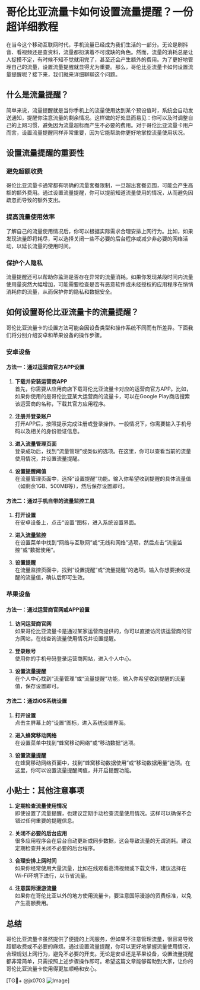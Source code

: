 # 哥伦比亚流量卡如何设置流量提醒？一份超详细教程

在当今这个移动互联网时代，手机流量已经成为我们生活的一部分。无论是刷抖音、看视频还是查资料，流量都扮演着不可或缺的角色。然而，流量的消耗总是让人捉摸不定，有时候不知不觉就用完了，甚至还会产生额外的费用。为了更好地管理自己的流量，设置流量提醒就显得尤为重要。那么，哥伦比亚流量卡如何设置流量提醒呢？接下来，我们就来详细聊聊这个问题。

## 什么是流量提醒？

简单来说，流量提醒就是当你手机上的流量使用达到某个预设值时，系统会自动发送通知，提醒你注意流量的剩余情况。这样做的好处显而易见：你可以及时调整自己的上网习惯，避免因为流量超标而产生不必要的费用。对于哥伦比亚流量卡用户而言，设置流量提醒同样非常重要，因为它能帮助你更好地掌控流量使用状况。

## 设置流量提醒的重要性

### 避免超额收费

哥伦比亚流量卡通常都有明确的流量套餐限制，一旦超出套餐范围，可能会产生高额的额外费用。通过设置流量提醒，你可以提前知道流量使用的情况，从而避免因疏忽而导致的额外支出。

### 提高流量使用效率

了解自己的流量使用情况后，你可以根据实际需求合理安排上网行为。比如，如果发现流量即将耗尽，可以选择关闭一些不必要的后台程序或减少非必要的网络活动，以延长流量的使用时间。

### 保护个人隐私

流量提醒还可以帮助你监测是否存在异常的流量消耗。如果你发现某段时间内流量使用量突然大幅增加，可能需要检查是否有恶意软件或未经授权的应用程序在悄悄消耗你的流量，从而保护你的隐私和数据安全。

## 如何设置哥伦比亚流量卡的流量提醒？

哥伦比亚流量卡的设置方法可能会因设备类型和操作系统不同而有所差异。下面我们将分别介绍安卓和苹果设备的操作步骤。

### 安卓设备

#### 方法一：通过运营商官方APP设置

1. **下载并安装运营商APP**  
   首先，你需要从应用商店下载哥伦比亚流量卡对应的运营商官方APP。比如，如果你使用的是哥伦比亚某大运营商的流量卡，可以在Google Play商店搜索该运营商的名称，下载其官方应用程序。

2. **注册并登录账户**  
   打开APP后，按照提示完成注册或登录操作。一般情况下，你需要输入手机号码以及相关的身份验证信息。

3. **进入流量管理页面**  
   登录成功后，找到“流量管理”或类似的选项。在这里，你可以查看当前的流量使用情况，并设置流量提醒。

4. **设置提醒阈值**  
   在流量管理页面中，选择“设置提醒”功能。输入你希望收到提醒的具体流量值（如剩余1GB、500MB等），然后保存设置即可。

#### 方法二：通过手机自带的流量监控工具

1. **打开设置**  
   在安卓设备上，点击“设置”图标，进入系统设置界面。

2. **进入流量监控**  
   在设置菜单中找到“网络与互联网”或“无线和网络”选项，然后点击“流量监控”或“数据使用”。

3. **设置提醒**  
   在流量监控页面中，找到“设置提醒”或“流量提醒”的选项。输入你想要接收提醒的流量值，确认后即可生效。

### 苹果设备

#### 方法一：通过运营商官网或APP设置

1. **访问运营商官网**  
   如果哥伦比亚流量卡是通过某家运营商提供的，你可以直接访问该运营商的官方网站，在线查询流量使用情况并设置提醒。

2. **登录账号**  
   使用你的手机号码登录运营商网站，进入个人中心。

3. **设置流量提醒**  
   在个人中心找到“流量管理”或“流量提醒”功能，输入你希望收到提醒的流量值，保存设置即可。

#### 方法二：通过iOS系统设置

1. **打开设置**  
   点击主屏幕上的“设置”图标，进入系统设置界面。

2. **进入蜂窝移动网络**  
   在设置菜单中找到“蜂窝移动网络”或“移动数据”选项。

3. **设置流量提醒**  
   在蜂窝移动网络页面中，找到“蜂窝移动数据使用”或“移动数据用量”选项。在这里，你可以设置流量提醒阈值，并开启提醒功能。

## 小贴士：其他注意事项

1. **定期检查流量使用情况**  
   即使设置了流量提醒，也建议定期手动检查流量使用情况。这样可以确保不会错过任何重要的提醒信息。

2. **关闭不必要的后台应用**  
   很多应用程序会在后台自动更新或同步数据，这会导致流量的无谓消耗。建议定期检查并关闭不必要的后台程序。

3. **合理安排上网时间**  
   如果你经常使用大量流量，比如在线观看高清视频或下载文件，建议选择在Wi-Fi环境下进行，以节省流量。

4. **注意国际漫游流量**  
   如果你在哥伦比亚以外的地方使用流量卡，要注意国际漫游的资费标准，以免产生高额费用。

## 总结

哥伦比亚流量卡虽然提供了便捷的上网服务，但如果不注意管理流量，很容易导致超额收费或不必要的麻烦。通过设置流量提醒，你可以更好地掌握流量使用情况，合理规划上网行为，避免不必要的开支。无论是安卓还是苹果设备，设置流量提醒都非常简单，只需按照上述步骤操作即可。希望这篇文章能够帮助到大家，让你的哥伦比亚流量卡使用得更加顺畅和安心。

[TG💪+ @jx0703 ![Image](https://github.com/user-attachments/assets/dbca1d08-cadb-493c-b0ec-ad6f7a83f270)]